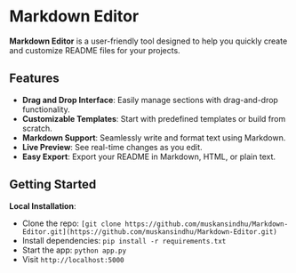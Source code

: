 # Markdown Editor

**Markdown Editor** is a user-friendly tool designed to help you quickly create and customize README files for your projects.

## Features

- **Drag and Drop Interface**: Easily manage sections with drag-and-drop functionality.
- **Customizable Templates**: Start with predefined templates or build from scratch.
- **Markdown Support**: Seamlessly write and format text using Markdown.
- **Live Preview**: See real-time changes as you edit.
- **Easy Export**: Export your README in Markdown, HTML, or plain text.

## Getting Started

 **Local Installation**:
   - Clone the repo: `[git clone https://github.com/muskansindhu/Markdown-Editor.git](https://github.com/muskansindhu/Markdown-Editor.git)`
   - Install dependencies: `pip install -r requirements.txt`
   - Start the app: `python app.py`
   - Visit `http://localhost:5000`

